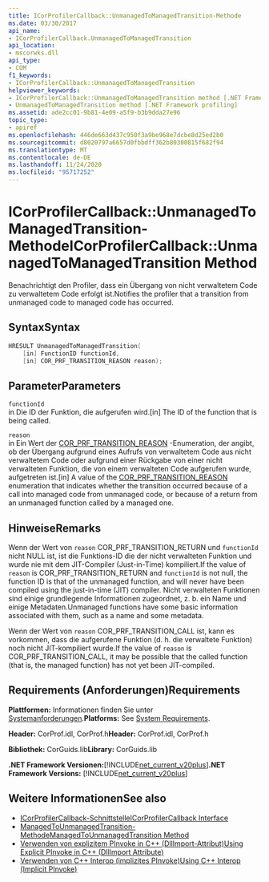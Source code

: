 ```yaml
---
title: ICorProfilerCallback::UnmanagedToManagedTransition-Methode
ms.date: 03/30/2017
api_name:
- ICorProfilerCallback.UnmanagedToManagedTransition
api_location:
- mscorwks.dll
api_type:
- COM
f1_keywords:
- ICorProfilerCallback::UnmanagedToManagedTransition
helpviewer_keywords:
- ICorProfilerCallback::UnmanagedToManagedTransition method [.NET Framework profiling]
- UnmanagedToManagedTransition method [.NET Framework profiling]
ms.assetid: ade2cc01-9b81-4e09-a5f9-b3b9dda27e96
topic_type:
- apiref
ms.openlocfilehash: 446de663d437c950f3a9be968e7dcbe8d25ed2b0
ms.sourcegitcommit: d8020797a6657d0fbbdff362b80300815f682f94
ms.translationtype: MT
ms.contentlocale: de-DE
ms.lasthandoff: 11/24/2020
ms.locfileid: "95717252"
---
```

# <a name="icorprofilercallbackunmanagedtomanagedtransition-method"></a><span data-ttu-id="1c5c6-102">ICorProfilerCallback::UnmanagedToManagedTransition-Methode</span><span class="sxs-lookup"><span data-stu-id="1c5c6-102">ICorProfilerCallback::UnmanagedToManagedTransition Method</span></span>

<span data-ttu-id="1c5c6-103">Benachrichtigt den Profiler, dass ein Übergang von nicht verwaltetem Code zu verwaltetem Code erfolgt ist.</span><span class="sxs-lookup"><span data-stu-id="1c5c6-103">Notifies the profiler that a transition from unmanaged code to managed code has occurred.</span></span>  
  
## <a name="syntax"></a><span data-ttu-id="1c5c6-104">Syntax</span><span class="sxs-lookup"><span data-stu-id="1c5c6-104">Syntax</span></span>  
  
```cpp  
HRESULT UnmanagedToManagedTransition(  
    [in] FunctionID functionId,  
    [in] COR_PRF_TRANSITION_REASON reason);  
```  
  
## <a name="parameters"></a><span data-ttu-id="1c5c6-105">Parameter</span><span class="sxs-lookup"><span data-stu-id="1c5c6-105">Parameters</span></span>  

 `functionId`  
 <span data-ttu-id="1c5c6-106">in Die ID der Funktion, die aufgerufen wird.</span><span class="sxs-lookup"><span data-stu-id="1c5c6-106">[in] The ID of the function that is being called.</span></span>  
  
 `reason`  
 <span data-ttu-id="1c5c6-107">in Ein Wert der [COR_PRF_TRANSITION_REASON](cor-prf-transition-reason-enumeration.md) -Enumeration, der angibt, ob der Übergang aufgrund eines Aufrufs von verwaltetem Code aus nicht verwaltetem Code oder aufgrund einer Rückgabe von einer nicht verwalteten Funktion, die von einem verwalteten Code aufgerufen wurde, aufgetreten ist.</span><span class="sxs-lookup"><span data-stu-id="1c5c6-107">[in] A value of the [COR_PRF_TRANSITION_REASON](cor-prf-transition-reason-enumeration.md) enumeration that indicates whether the transition occurred because of a call into managed code from unmanaged code, or because of a return from an unmanaged function called by a managed one.</span></span>  
  
## <a name="remarks"></a><span data-ttu-id="1c5c6-108">Hinweise</span><span class="sxs-lookup"><span data-stu-id="1c5c6-108">Remarks</span></span>  

 <span data-ttu-id="1c5c6-109">Wenn der Wert von `reason` COR_PRF_TRANSITION_RETURN und `functionId` nicht NULL ist, ist die Funktions-ID die der nicht verwalteten Funktion und wurde nie mit dem JIT-Compiler (Just-in-Time) kompiliert.</span><span class="sxs-lookup"><span data-stu-id="1c5c6-109">If the value of `reason` is COR_PRF_TRANSITION_RETURN and `functionId` is not null, the function ID is that of the unmanaged function, and will never have been compiled using the just-in-time (JIT) compiler.</span></span> <span data-ttu-id="1c5c6-110">Nicht verwalteten Funktionen sind einige grundlegende Informationen zugeordnet, z. b. ein Name und einige Metadaten.</span><span class="sxs-lookup"><span data-stu-id="1c5c6-110">Unmanaged functions have some basic information associated with them, such as a name and some metadata.</span></span>  
  
 <span data-ttu-id="1c5c6-111">Wenn der Wert von `reason` COR_PRF_TRANSITION_CALL ist, kann es vorkommen, dass die aufgerufene Funktion (d. h. die verwaltete Funktion) noch nicht JIT-kompiliert wurde.</span><span class="sxs-lookup"><span data-stu-id="1c5c6-111">If the value of `reason` is COR_PRF_TRANSITION_CALL, it may be possible that the called function (that is, the managed function) has not yet been JIT-compiled.</span></span>  
  
## <a name="requirements"></a><span data-ttu-id="1c5c6-112">Requirements (Anforderungen)</span><span class="sxs-lookup"><span data-stu-id="1c5c6-112">Requirements</span></span>  

 <span data-ttu-id="1c5c6-113">**Plattformen:** Informationen finden Sie unter [Systemanforderungen](../../get-started/system-requirements.md).</span><span class="sxs-lookup"><span data-stu-id="1c5c6-113">**Platforms:** See [System Requirements](../../get-started/system-requirements.md).</span></span>  
  
 <span data-ttu-id="1c5c6-114">**Header:** CorProf.idl, CorProf.h</span><span class="sxs-lookup"><span data-stu-id="1c5c6-114">**Header:** CorProf.idl, CorProf.h</span></span>  
  
 <span data-ttu-id="1c5c6-115">**Bibliothek:** CorGuids.lib</span><span class="sxs-lookup"><span data-stu-id="1c5c6-115">**Library:** CorGuids.lib</span></span>  
  
 <span data-ttu-id="1c5c6-116">**.NET Framework Versionen:**[!INCLUDE[net_current_v20plus](../../../../includes/net-current-v20plus-md.md)]</span><span class="sxs-lookup"><span data-stu-id="1c5c6-116">**.NET Framework Versions:** [!INCLUDE[net_current_v20plus](../../../../includes/net-current-v20plus-md.md)]</span></span>  
  
## <a name="see-also"></a><span data-ttu-id="1c5c6-117">Weitere Informationen</span><span class="sxs-lookup"><span data-stu-id="1c5c6-117">See also</span></span>

- [<span data-ttu-id="1c5c6-118">ICorProfilerCallback-Schnittstelle</span><span class="sxs-lookup"><span data-stu-id="1c5c6-118">ICorProfilerCallback Interface</span></span>](icorprofilercallback-interface.md)
- [<span data-ttu-id="1c5c6-119">ManagedToUnmanagedTransition-Methode</span><span class="sxs-lookup"><span data-stu-id="1c5c6-119">ManagedToUnmanagedTransition Method</span></span>](icorprofilercallback-managedtounmanagedtransition-method.md)
- [<span data-ttu-id="1c5c6-120">Verwenden von explizitem PInvoke in C++ (DllImport-Attribut)</span><span class="sxs-lookup"><span data-stu-id="1c5c6-120">Using Explicit PInvoke in C++ (DllImport Attribute)</span></span>](/cpp/dotnet/using-explicit-pinvoke-in-cpp-dllimport-attribute)
- [<span data-ttu-id="1c5c6-121">Verwenden von C++ Interop (implizites PInvoke)</span><span class="sxs-lookup"><span data-stu-id="1c5c6-121">Using C++ Interop (Implicit PInvoke)</span></span>](/cpp/dotnet/using-cpp-interop-implicit-pinvoke)
